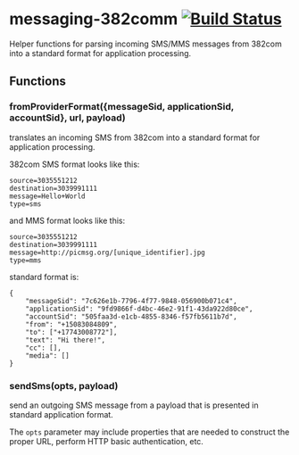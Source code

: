 # messaging-382comm  [![Build Status](https://secure.travis-ci.org/jambonz/messaging-382com.png)](http://travis-ci.org/jambonz/messaging-382com)

Helper functions for parsing incoming SMS/MMS messages from 382com into a standard format for application processing.

## Functions

### fromProviderFormat({messageSid, applicationSid, accountSid}, url, payload)
translates an incoming SMS from 382com into a standard format for application processing.

382com SMS format looks like this:
```
source=3035551212
destination=3039991111
message=Hello+World
type=sms
```

and MMS format looks like this:
```
source=3035551212
destination=3039991111
message=http://picmsg.org/[unique_identifier].jpg
type=mms
```

standard format is:
```
{
	"messageSid": "7c626e1b-7796-4f77-9848-056900b071c4",
	"applicationSid": "9fd9866f-d4bc-46e2-91f1-43da922d80ce",
	"accountSid": "505faa3d-e1cb-4855-8346-f57fb5611b7d",
	"from": "+15083084809",
	"to": ["+17743008772"],
	"text": "Hi there!",
	"cc": [],
	"media": []
}
```

### sendSms(opts, payload)
send an outgoing SMS message from a payload that is presented in standard application format.

The `opts` parameter may include properties that are needed to construct the proper URL, perform HTTP basic authentication, etc.



